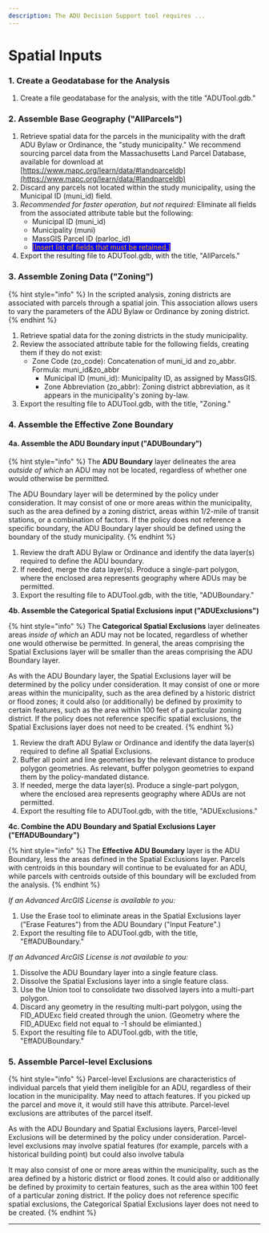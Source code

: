 ```yaml
---
description: The ADU Decision Support tool requires ...
---
```


# Spatial Inputs

### 1.  Create a Geodatabase for the Analysis

1. Create a file geodatabase for the analysis, with the title "ADUTool.gdb."

### 2.  Assemble Base Geography ("AllParcels")

1. Retrieve spatial data for the parcels in the municipality with the draft ADU Bylaw or Ordinance, the "study municipality." We recommend sourcing parcel data from the Massachusetts Land Parcel Database, available for download at [https://www.mapc.org/learn/data/#landparceldb](https://www.mapc.org/learn/data/#landparceldb)
2. Discard any parcels not located within the study municipality, using the Municipal ID (muni\_id) field.&#x20;
3. _Recommended for faster operation, but not required:_ Eliminate all fields from the associated attribute table but the following:
   * Municipal ID (muni\_id)
   * Municipality (muni)
   * MassGIS Parcel ID (parloc\_id)
   * <mark style="color:orange;background-color:blue;">\[Insert list of fields that must be retained.]</mark>
4. Export the resulting file to ADUTool.gdb, with the title, "AllParcels."

### 3.  Assemble Zoning Data ("Zoning")

{% hint style="info" %}
In the scripted analysis, zoning districts are associated with parcels through a spatial join. This association allows users to vary the parameters of the ADU Bylaw or Ordinance by zoning district.
{% endhint %}

1. Retrieve spatial data for the zoning districts in the study municipality.&#x20;
2. Review the associated attribute table for the following fields, creating them if they do not exist:
   * Zone Code (zo\_code): Concatenation of muni\_id and zo\_abbr. Formula: muni\_id\&zo\_abbr
     * Municipal ID (muni\_id): Municipality ID, as assigned by MassGIS.
     * Zone Abbreviation (zo\_abbr): Zoning district abbreviation, as it appears in the municipality's zoning by-law.
3. Export the resulting file to ADUTool.gdb, with the title, "Zoning."

### 4. Assemble the Effective Zone Boundary

#### 4a.  Assemble the ADU Boundary input **("ADUBoundary")**

{% hint style="info" %}
The **ADU Boundary** layer delineates the area _outside of which_ an ADU may not be located, regardless of whether one would otherwise be permitted.&#x20;

The ADU Boundary layer will be determined by the policy under consideration. It may consist of one or more areas within the municipality, such as the area defined by a zoning district, areas within 1/2-mile of transit stations, or a combination of factors. If the policy does not reference a specific boundary, the ADU Boundary layer should be defined using the boundary of the study municipality.
{% endhint %}

1. Review the draft ADU Bylaw or Ordinance and identify the data layer(s) required to define the ADU boundary.&#x20;
2. If needed, merge the data layer(s). Produce a single-part polygon, where the enclosed area represents geography where ADUs may be permitted.
3. Export the resulting file to ADUTool.gdb, with the title, "ADUBoundary."

**4b.  Assemble the Categorical Spatial Exclusions input ("ADUExclusions")**

{% hint style="info" %}
The **Categorical Spatial Exclusions** layer delineates areas _inside of which_ an ADU may not be located, regardless of whether one would otherwise be permitted. In general, the areas comprising the Spatial Exclusions layer will be smaller than the areas comprising the ADU Boundary layer.

As with the ADU Boundary layer, the Spatial Exclusions layer will be determined by the policy under consideration. It may consist of one or more areas within the municipality, such as the area defined by a historic district or flood zones; it could also (or additionally) be defined by proximity to certain features, such as the area within 100 feet of a particular zoning district. If the policy does not reference specific spatial exclusions, the Spatial Exclusions layer does not need to be created.
{% endhint %}

1. Review the draft ADU Bylaw or Ordinance and identify the data layer(s) required to define all Spatial Exclusions.&#x20;
2. Buffer all point and line geometries by the relevant distance to produce polygon geometries. As relevant, buffer polygon geometries to expand them by the policy-mandated distance.
3. If needed, merge the data layer(s). Produce a single-part polygon, where the enclosed area represents geography where ADUs are not permitted.
4. Export the resulting file to ADUTool.gdb, with the title, "ADUExclusions."

**4c.  Combine the ADU Boundary and Spatial Exclusions Layer ("EffADUBoundary")**

{% hint style="info" %}
The **Effective ADU Boundary** layer is the ADU Boundary, less the areas defined in the Spatial Exclusions layer. Parcels with centroids in this boundary will continue to be evaluated for an ADU, while parcels with centroids outside of this boundary will be excluded from the analysis.
{% endhint %}

_If an Advanced ArcGIS License is available to you:_&#x20;

1. Use the Erase tool to eliminate areas in the Spatial Exclusions layer ("Erase Features") from the ADU Boundary ("Input Feature".)
2. Export the resulting file to ADUTool.gdb, with the title, "EffADUBoundary."

_If an Advanced ArcGIS License is not available to you:_&#x20;

1. Dissolve the ADU Boundary layer into a single feature class.
2. Dissolve the Spatial Exclusions layer into a single feature class.
3. Use the Union tool to consolidate two dissolved layers into a multi-part polygon.&#x20;
4. Discard any geometry in the resulting multi-part polygon, using the FID\_ADUExc field created through the union. (Geometry where the FID\_ADUExc field not equal to -1 should be elimianted.)
5. Export the resulting file to ADUTool.gdb, with the title, "EffADUBoundary."

### 5. Assemble Parcel-level Exclusions

{% hint style="info" %}
Parcel-level Exclusions are characteristics of individual parcels that yield them ineligible for an ADU, regardless of their location in the municipality. May need to attach features. If you picked up the parcel and move it, it would still have this attribute. Parcel-level exclusions are attributes of the parcel itself.

As with the ADU Boundary and Spatial Exclusions layers, Parcel-level Exclusions will be determined by the policy under consideration. Parcel-level exclusions may involve spatial features (for example, parcels with a historical building point) but could also involve tabula



It may also consist of one or more areas within the municipality, such as the area defined by a historic district or flood zones. It could also or additionally be defined by proximity to certain features, such as the area within 100 feet of a particular zoning district. If the policy does not reference specific spatial exclusions, the Categorical Spatial Exclusions layer does not need to be created.
{% endhint %}



****
